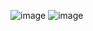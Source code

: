 
![image](https://github.com/user-attachments/assets/55c5e6b7-7e61-453a-9366-776462f83162)
![image](https://github.com/user-attachments/assets/1ab52ab6-ed72-4ef0-a01a-fafad7f19c05)
